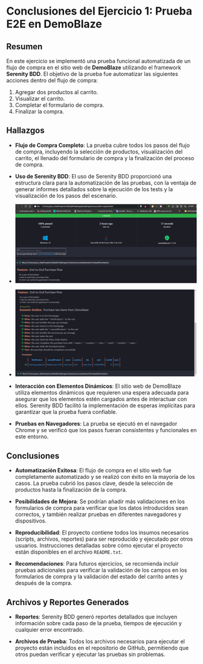 # Conclusiones del Ejercicio 1: Prueba E2E en DemoBlaze

## Resumen

En este ejercicio se implementó una prueba funcional automatizada de un flujo de compra en el sitio web de **DemoBlaze** utilizando el framework **Serenity BDD**. El objetivo de la prueba fue automatizar las siguientes acciones dentro del flujo de compra:

1. Agregar dos productos al carrito.
2. Visualizar el carrito.
3. Completar el formulario de compra.
4. Finalizar la compra.

## Hallazgos

- **Flujo de Compra Completo**: La prueba cubre todos los pasos del flujo de compra, incluyendo la selección de productos, visualización del carrito, el llenado del formulario de compra y la finalización del proceso de compra.
  
- **Uso de Serenity BDD**: El uso de Serenity BDD proporcionó una estructura clara para la automatización de las pruebas, con la ventaja de generar informes detallados sobre la ejecución de los tests y la visualización de los pasos del escenario.
- ![Test Report](https://github.com/vACKONERep/SofkaE2E/blob/master/brave_xjI7YrC654.png)
- ![Test Report](https://github.com/vACKONERep/SofkaE2E/blob/master/brave_Mxqu1wYIwS.png)
  
- **Interacción con Elementos Dinámicos**: El sitio web de DemoBlaze utiliza elementos dinámicos que requieren una espera adecuada para asegurar que los elementos estén cargados antes de interactuar con ellos. Serenity BDD facilitó la implementación de esperas implícitas para garantizar que la prueba fuera confiable.

- **Pruebas en Navegadores**: La prueba se ejecutó en el navegador Chrome y se verificó que los pasos fueran consistentes y funcionales en este entorno.

## Conclusiones

- **Automatización Exitosa**: El flujo de compra en el sitio web fue completamente automatizado y se realizó con éxito en la mayoría de los casos. La prueba cubrió los pasos clave, desde la selección de productos hasta la finalización de la compra.

- **Posibilidades de Mejora**: Se podrían añadir más validaciones en los formularios de compra para verificar que los datos introducidos sean correctos, y también realizar pruebas en diferentes navegadores y dispositivos.

- **Reproducibilidad**: El proyecto contiene todos los insumos necesarios (scripts, archivos, reportes) para ser reproducido y ejecutado por otros usuarios. Instrucciones detalladas sobre cómo ejecutar el proyecto están disponibles en el archivo `README.txt`.

- **Recomendaciones**: Para futuros ejercicios, se recomienda incluir pruebas adicionales para verificar la validación de los campos en los formularios de compra y la validación del estado del carrito antes y después de la compra.

## Archivos y Reportes Generados

- **Reportes**: Serenity BDD generó reportes detallados que incluyen información sobre cada paso de la prueba, tiempos de ejecución y cualquier error encontrado.
  
- **Archivos de Prueba**: Todos los archivos necesarios para ejecutar el proyecto están incluidos en el repositorio de GitHub, permitiendo que otros puedan verificar y ejecutar las pruebas sin problemas.
